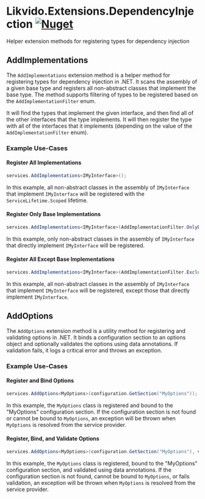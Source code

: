 # Likvido.Extensions.DependencyInjection [![Nuget](https://img.shields.io/nuget/v/Likvido.Extensions.DependencyInjection)](https://www.nuget.org/packages/Likvido.Extensions.DependencyInjection/)
Helper extension methods for registering types for dependency injection

## AddImplementations

The `AddImplementations` extension method is a helper method for registering types for dependency injection in .NET. It scans the assembly of a given base type and registers all non-abstract classes that implement the base type. The method supports filtering of types to be registered based on the `AddImplementationFilter` enum.

It will find the types that implement the given interface, and then find all of the other interfaces that the type implements. It will then register the type with all of the interfaces that it implements (depending on the value of the `AddImplementationFilter` enum).

### Example Use-Cases

#### Register All Implementations

```csharp
services.AddImplementations<IMyInterface>();
```

In this example, all non-abstract classes in the assembly of `IMyInterface` that implement `IMyInterface` will be registered with the `ServiceLifetime.Scoped` lifetime.

#### Register Only Base Implementations

```csharp
services.AddImplementations<IMyInterface>(AddImplementationFilter.OnlyBase);
```

In this example, only non-abstract classes in the assembly of `IMyInterface` that directly implement `IMyInterface` will be registered.

#### Register All Except Base Implementations

```csharp
services.AddImplementations<IMyInterface>(AddImplementationFilter.ExcludeBase);
```

In this example, all non-abstract classes in the assembly of `IMyInterface` that implement `IMyInterface` will be registered, except those that directly implement `IMyInterface`.

## AddOptions

The `AddOptions` extension method is a utility method for registering and validating options in .NET. It binds a configuration section to an options object and optionally validates the options using data annotations. If validation fails, it logs a critical error and throws an exception.

### Example Use-Cases

#### Register and Bind Options

```csharp
services.AddOptions<MyOptions>(configuration.GetSection("MyOptions"));
```

In this example, the `MyOptions` class is registered and bound to the "MyOptions" configuration section. If the configuration section is not found or cannot be bound to `MyOptions`, an exception will be thrown when `MyOptions` is resolved from the service provider.

#### Register, Bind, and Validate Options

```csharp
services.AddOptions<MyOptions>(configuration.GetSection("MyOptions"), validate: true);
```

In this example, the `MyOptions` class is registered, bound to the "MyOptions" configuration section, and validated using data annotations. If the configuration section is not found, cannot be bound to `MyOptions`, or fails validation, an exception will be thrown when `MyOptions` is resolved from the service provider.

